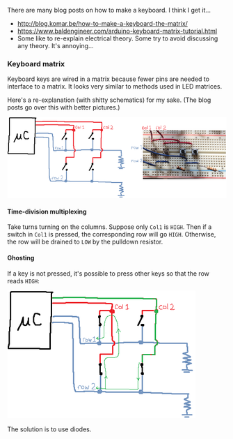 There are many blog posts on how to make a keyboard. I think I get it...
* http://blog.komar.be/how-to-make-a-keyboard-the-matrix/
* https://www.baldengineer.com/arduino-keyboard-matrix-tutorial.html
* Some like to re-explain electrical theory. Some try to avoid discussing any theory. It's annoying...

### Keyboard matrix
Keyboard keys are wired in a matrix because fewer pins are needed to interface to a matrix. It looks very similar to methods used in LED matrices.

Here's a re-explanation (with shitty schematics) for my sake. (The blog posts go over this with better pictures.)

![](2x2_no_diodes.png)

#### Time-division multiplexing
Take turns turning on the columns. Suppose only `Col1` is `HIGH`. Then if a switch in `Col1` is pressed, the corresponding row will go `HIGH`. Otherwise, the row will be drained to `LOW` by the pulldown resistor.

#### Ghosting
If a key is not pressed, it's possible to press other keys so that the row reads `HIGH`:

![](ghosting.png)

The solution is to use diodes.

